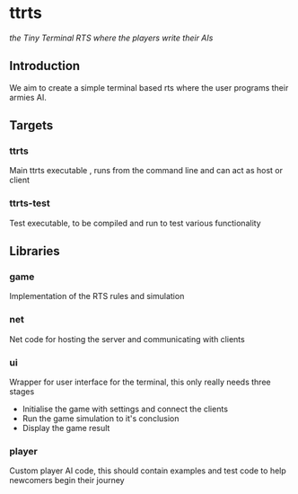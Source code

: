 ttrts
=====

*the Tiny Terminal RTS where the players write their AIs*

Introduction
------------
We aim to create a simple terminal based rts where the user programs their armies AI.

Targets
-------
### ttrts
Main ttrts executable , runs from the command line and can act as host or client

### ttrts-test
Test executable, to be compiled and run to test various functionality

Libraries
---------
### game
Implementation of the RTS rules and simulation

### net
Net code for hosting the server and communicating with clients

### ui
Wrapper for user interface for the terminal, this only really needs three stages
* Initialise the game with settings and connect the clients
* Run the game simulation to it's conclusion
* Display the game result

### player
Custom player AI code, this should contain examples and test code to help newcomers begin their journey